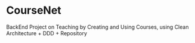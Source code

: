 # CourseNet
BackEnd Project on Teaching by Creating and Using Courses, using Clean Architecture + DDD + Repository
